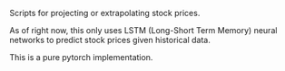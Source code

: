 Scripts for projecting or extrapolating stock prices.

As of right now, this only uses LSTM (Long-Short Term Memory) neural networks to predict stock prices given historical data.

This is a pure pytorch implementation.